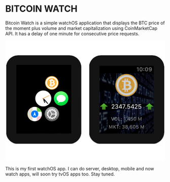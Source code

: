 # BITCOIN WATCH

Bitcoin Watch is a simple watchOS application that displays the BTC price of the moment plus volume and market capitalization using CoinMarketCap API. It has a delay of one minute for consecutive price requests.

![Screenshot](https://raw.githubusercontent.com/kuyawa/Gallery/master/BitcoinWatch/mainshot.jpg)

This is my first watchOS app. I can do server, desktop, mobile and now watch apps, will soon try tvOS apps too. Stay tuned.
